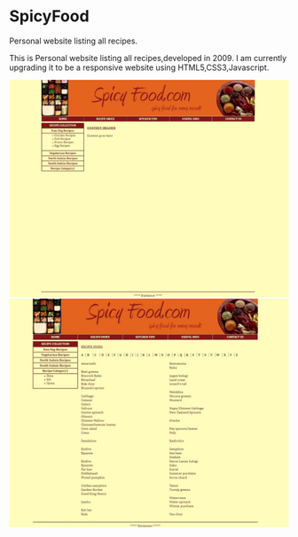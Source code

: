 # SpicyFood
Personal website listing all recipes. 

This is Personal website listing all recipes,developed in 2009.
I am currently upgrading it to be a responsive website using HTML5,CSS3,Javascript.

![Index Page](indexPage.jpg "Index Page")
![Recipe Index Page](RecipeindexPage.jpg "Recipe Index Page")
